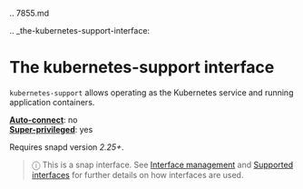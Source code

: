 .. 7855.md

.. _the-kubernetes-support-interface:

# The kubernetes-support interface

`kubernetes-support` allows operating as the Kubernetes service and running application containers.

**[Auto-connect](interface-management.md#heading--auto-connections)**: no</br>
**[Super-privileged](super-privileged-interfaces.md)**: yes

Requires snapd version _2.25+_.

> ⓘ  This is a snap interface. See [Interface management](interface-management.md) and [Supported interfaces](supported-interfaces.md) for further details on how interfaces are used.